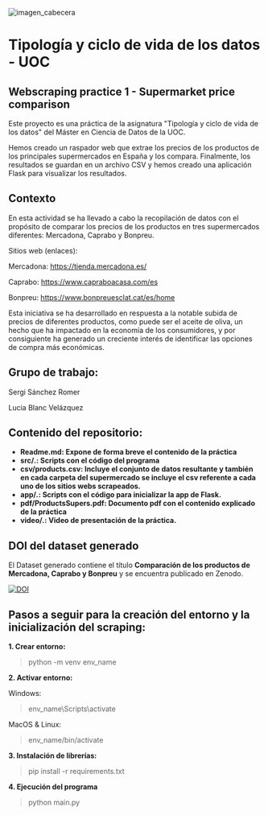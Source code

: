 ![imagen_cabecera](https://github.com/ssanchezromer/supers/assets/148953141/41c8b979-8845-4bb0-9770-c1bb3a268a37)

# Tipología y ciclo de vida de los datos - UOC
## Webscraping practice 1 - Supermarket price comparison

Este proyecto es una práctica de la asignatura "Tipología y ciclo de vida de los datos" del Máster en Ciencia de Datos de la UOC.

Hemos creado un raspador web que extrae los precios de los productos de los principales supermercados en España y los compara. Finalmente, los resultados se guardan en un archivo CSV y hemos creado una aplicación Flask para visualizar los resultados.

## Contexto
En esta actividad se ha llevado a cabo la recopilación de datos con el propósito de comparar los precios de los productos en tres supermercados diferentes: Mercadona, Caprabo y Bonpreu.

Sitios web (enlaces):

Mercadona: https://tienda.mercadona.es/

Caprabo: https://www.capraboacasa.com/es

Bonpreu: https://www.bonpreuesclat.cat/es/home


Esta iniciativa se ha desarrollado en respuesta a la notable subida de precios de diferentes productos, como puede ser el aceite de oliva, un hecho que ha impactado en la economía de los consumidores, y por consiguiente ha generado un creciente interés de identificar las opciones de compra más económicas.

## Grupo de trabajo:

Sergi Sánchez Romer

Lucia Blanc Velázquez


## Contenido del repositorio:

- **Readme.md: Expone de forma breve el contenido de la práctica**
- **src/*.*: Scripts con el código del programa**
- **csv/products.csv: Incluye el conjunto de datos resultante y también en cada carpeta del supermercado se incluye el csv referente a cada uno de los sitios webs scrapeados.**
- **app/*.*: Scripts con el código para inicializar la app de Flask.**
- **pdf/ProductsSupers.pdf: Documento pdf con el contenido explicado de la práctica**
- **video/*.*: Video de presentación de la práctica.**



## DOI del dataset generado
El Dataset generado contiene el título **Comparación de los productos de Mercadona, Caprabo y Bonpreu** y se encuentra publicado en Zenodo.

[![DOI](https://zenodo.org/badge/DOI/10.5281/zenodo.10086087.svg)](https://doi.org/10.5281/zenodo.10086087)

## Pasos a seguir para la creación del entorno y la inicialización del scraping:

**1. Crear entorno:**

> python -m venv env_name

**2. Activar entorno:**

  Windows:

> env_name\Scripts\activate

  MacOS & Linux:

> env_name/bin/activate

**3. Instalación de librerías:**

> pip install -r requirements.txt

**4. Ejecución del programa**

> python main.py
